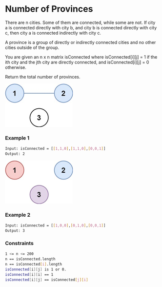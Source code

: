 # Number of Provinces

There are n cities. Some of them are connected, while some are not. If city a is connected directly with city b, and city b is connected directly with city c, then city a is connected indirectly with city c.

A province is a group of directly or indirectly connected cities and no other cities outside of the group.

You are given an n x n matrix isConnected where isConnected[i][j] = 1 if the ith city and the jth city are directly connected, and isConnected[i][j] = 0 otherwise.

Return the total number of provinces.

[![graph1](graph1.jpg)]()
### Example 1
```sh
Input: isConnected = [[1,1,0],[1,1,0],[0,0,1]]
Output: 2
```

[![graph2](graph2.jpg)]()
### Example 2
```sh
Input: isConnected = [[1,0,0],[0,1,0],[0,0,1]]
Output: 3
```

### Constraints
```sh
1 <= n <= 200
n == isConnected.length
n == isConnected[i].length
isConnected[i][j] is 1 or 0.
isConnected[i][i] == 1
isConnected[i][j] == isConnected[j][i]
```
